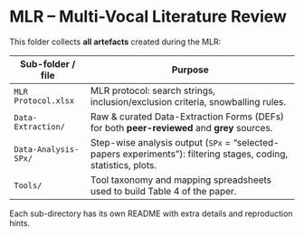 # MLR – Multi-Vocal Literature Review

This folder collects **all artefacts** created during the MLR:

| Sub-folder / file | Purpose |
| ----------------- | ------- |
| `MLR Protocol.xlsx` | MLR protocol: search strings, inclusion/exclusion criteria, snowballing rules. |
| `Data-Extraction/` | Raw &amp; curated Data-Extraction Forms (DEFs) for both **peer-reviewed** and **grey** sources. |
| `Data-Analysis-SPx/` | Step-wise analysis output (<code>SPx</code> = “selected-papers experiments”): filtering stages, coding, statistics, plots. |
| `Tools/` | Tool taxonomy and mapping spreadsheets used to build Table 4 of the paper. |

Each sub-directory has its own README with extra details and reproduction hints.
